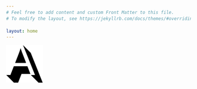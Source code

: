 ```yaml
---
# Feel free to add content and custom Front Matter to this file.
# To modify the layout, see https://jekyllrb.com/docs/themes/#overriding-theme-defaults

layout: home
---
```

<!--
![Cartoon face](/assets/images/face.png){:style="display:block; margin-left: auto; margin-right: auto;"}
-->

<p float="left">
  <img src="/assets/images/white-A.png" width="100" />
</p>

